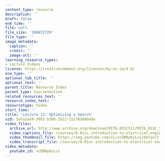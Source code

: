 ```yaml
---
content_type: resource
description: ''
draft: false
end_time: ''
file: null
file_size: '166872729'
file_type: ''
image_metadata:
  caption: ''
  credit: ''
  image-alt: ''
learning_resource_types:
- Lecture Videos
license: https://creativecommons.org/licenses/by-nc-sa/4.0/
ocw_type: ''
optional_tab_title: ''
optional_text: ''
parent_title: Resource Index
parent_type: CourseSection
related_resources_text: ''
resource_index_text: ''
resourcetype: Video
start_time: ''
title: 'Lecture 13: Optimizing a Search'
uid: 5afa2ae9-3993-b30b-2613-c5170166bdda
video_files:
  archive_url: http://www.archive.org/download/MIT6.01SCS11/MIT6_01SC_S11_lec13_300k.mp4
  video_captions_file: /courses/6-01sc-introduction-to-electrical-engineering-and-computer-science-i-spring-2011/5b20e641a851523384e21130234a36d3_vcDBNyKvLcs.vtt
  video_thumbnail_file: https://img.youtube.com/vi/vcDBNyKvLcs/default.jpg
  video_transcript_file: /courses/6-01sc-introduction-to-electrical-engineering-and-computer-science-i-spring-2011/e73110ccec849d522eb4457d736bfe20_vcDBNyKvLcs.pdf
video_metadata:
  youtube_id: vcDBNyKvLcs
---
```

